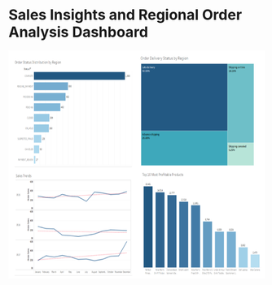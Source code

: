 
# Sales Insights and Regional Order Analysis Dashboard



<p style="text-align: center;">
  <img src="../../asset/SalesDashboard.png" alt="Sales Insights and Order Analysis" style="width:650px; height:450px;">
</p>


